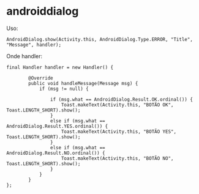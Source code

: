 # androiddialog

Uso:

    AndroidDialog.show(Activity.this, AndroidDialog.Type.ERROR, "Title", "Message", handler);

Onde handler:

    final Handler handler = new Handler() {

            @Override
            public void handleMessage(Message msg) {
                if (msg != null) {
        
                    if (msg.what == AndroidDialog.Result.OK.ordinal()) {
                        Toast.makeText(Activity.this, "BOTÃO OK", Toast.LENGTH_SHORT).show();
                    }
                    else if (msg.what == AndroidDialog.Result.YES.ordinal()) {
                        Toast.makeText(Activity.this, "BOTÃO YES", Toast.LENGTH_SHORT).show();
                    }
                    else if (msg.what == AndroidDialog.Result.NO.ordinal()) {
                        Toast.makeText(Activity.this, "BOTÃO NO", Toast.LENGTH_SHORT).show();
                    }
                }
            }
    };
